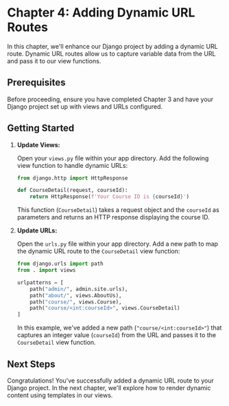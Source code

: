 # Chapter 4: Adding Dynamic URL Routes

In this chapter, we'll enhance our Django project by adding a dynamic URL route. Dynamic URL routes allow us to capture variable data from the URL and pass it to our view functions.

## Prerequisites

Before proceeding, ensure you have completed Chapter 3 and have your Django project set up with views and URLs configured.

## Getting Started

1. **Update Views:**

    Open your `views.py` file within your app directory. Add the following view function to handle dynamic URLs:

    ```python
    from django.http import HttpResponse

    def CourseDetail(request, courseId):
        return HttpResponse(f'Your Course ID is {courseId}')
    ```

    This function (`CourseDetail`) takes a request object and the `courseId` as parameters and returns an HTTP response displaying the course ID.

2. **Update URLs:**

    Open the `urls.py` file within your app directory. Add a new path to map the dynamic URL route to the `CourseDetail` view function:

    ```python
    from django.urls import path
    from . import views

    urlpatterns = [
        path("admin/", admin.site.urls),
        path("about/", views.AboutUs),
        path("course/", views.Course),
        path("course/<int:courseId>", views.CourseDetail)
    ]
    ```

    In this example, we've added a new path (`"course/<int:courseId>"`) that captures an integer value (`courseId`) from the URL and passes it to the `CourseDetail` view function.

## Next Steps

Congratulations! You've successfully added a dynamic URL route to your Django project. In the next chapter, we'll explore how to render dynamic content using templates in our views.

